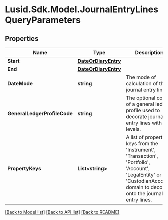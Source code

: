 # Lusid.Sdk.Model.JournalEntryLinesQueryParameters

## Properties

Name | Type | Description | Notes
------------ | ------------- | ------------- | -------------
**Start** | [**DateOrDiaryEntry**](DateOrDiaryEntry.md) |  | [optional] 
**End** | [**DateOrDiaryEntry**](DateOrDiaryEntry.md) |  | [optional] 
**DateMode** | **string** | The mode of calculation of the journal entry lines. | [optional] 
**GeneralLedgerProfileCode** | **string** | The optional code of a general ledger profile used to decorate journal entry lines with levels. | [optional] 
**PropertyKeys** | **List&lt;string&gt;** | A list of property keys from the &#39;Instrument&#39;, &#39;Transaction&#39;, &#39;Portfolio&#39;, &#39;Account&#39;, &#39;LegalEntity&#39; or &#39;CustodianAccount&#39; domain to decorate onto the journal entry lines. | [optional] 

[[Back to Model list]](../README.md#documentation-for-models) [[Back to API list]](../README.md#documentation-for-api-endpoints) [[Back to README]](../README.md)


